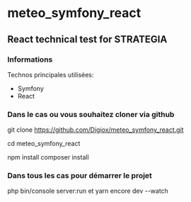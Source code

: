 # meteo_symfony_react
## React technical test for STRATEGIA


### Informations

Technos principales utilisées: 
- Symfony
- React


### Dans le cas ou vous souhaitez cloner via github
git clone https://github.com/Digiox/meteo_symfony_react.git

cd meteo_symfony_react

npm install
composer install


### Dans tous les cas pour démarrer le projet

php bin/console server:run
et
yarn encore dev --watch